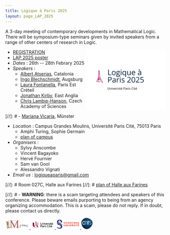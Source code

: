 ```yaml
---
title: Logique à Paris 2025
layout: page_LAP_2025
---
```

A 3-day meeting of contemporary developments in Mathematical Logic.  
There will be symposium-type seminars given by invited speakers from a range of other centers of research in Logic.

<a href="/LAP2025/LAP2025_poster.pdf"><img src="/LAP2025/LAP2025_logo.jpeg" width="50%" style="float:right;border: 0px solid black;"></a>

- <a class="linkdebugmain" href="https://forms.gle/r8Z65bsS4gRAYJo46">REGISTRATION</a>
- <a class="linkdebugmain" href="/LAP2025/LAP2025_poster.pdf">LAP 2025 poster</a>
- _Dates_ : 26th -- 28th Febrary 2025
- _Speakers_ :
	- [Albert Atserias](https://www.cs.upc.edu/~atserias/), Catalonia
	- [Ingo Blechschmidt](https://www.ingo-blechschmidt.eu/), Augsburg
	- [Laura Fontanella](https://lacl.fr/~lfontanella/), Paris Est Créteil
	- [Jonathan Kirby](https://www.cantab.net/users/jonathankirby/), East Anglia
	- [Chris Lambie-Hanson](https://users.math.cas.cz/~lambiehanson/), Czech Academy of Sciences

[//]: #	- [Mariana Vicaria](https://sites.google.com/view/m-vicaria/home), Münster

- _Location_ : Campus Grandes Moulins, Université Paris Cité, 75013 Paris
	- Amphi Turing, Sophie Germain
	- [plan of campus][campus]
- _Organisers_ : 
	- Sylvy Anscombe 
	- Vincent Bagayoko
	- Hervé Fournier
	- Sam van Gool
	- Alessandro Vignati
- _Email us_ : [logiqueaparis@gmail.com](mailto:logiqueaparis@gmail.com)

[//]: # 	 Room 027C, Halle aux Farines
[//]: # 	 [plan of Halle aux Farines][HAF]

[//]: # 	- **WARNING**: there is a scam targeting attendees and speakers of this conference. Please beware emails purporting to being from an agency organizing accommodation. This is a scam, please do not reply. If in doubt, please contact us directly.

[campus]: /IMAGES/plan_campus.png
[HAF]: /IMAGES/plan_HAF.png

<a href="/ICONS/imj-prg.png"><img src="/ICONS/imj-prg.png" alt="IMJ-PRG" width="15%">
<a href="/ICONS/upc.png"><img src="/ICONS/upc.png" alt="Université Paris Cité" width="15%">
<a href="/ICONS/sorbonne.png"><img src="/ICONS/sorbonne.png" alt="Sorbonne Université" width="15%">
<a href="/ICONS/cnrs.png"><img src="/ICONS/cnrs.png" alt="CNRS" width="7%">

[UPC]:  https://u-paris.fr/
[IMJ-PRG]: https://www.imj-prg.fr/
[LM]:   https://www.imj-prg.fr/lm/

